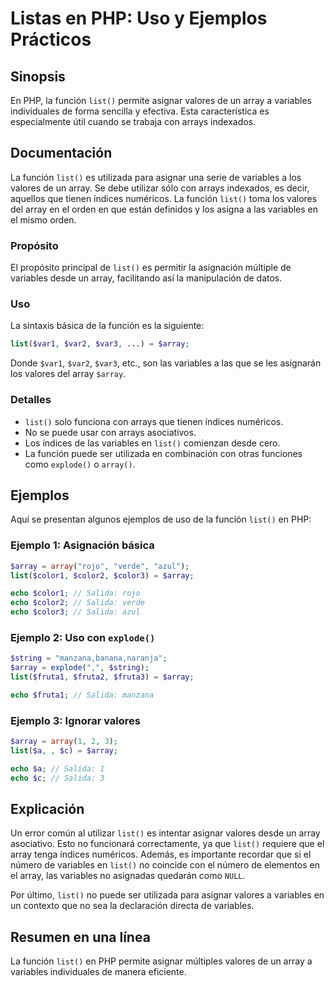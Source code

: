 <!--
Meta Description: # Listas en PHP: Uso y Ejemplos Prácticos ## Sinopsis En PHP, la función `list()` permite asignar valores de un array a variables individuales de form...
Meta Keywords: array, list, variables, php, valores
-->

# Listas en PHP: Uso y Ejemplos Prácticos

## Sinopsis
En PHP, la función `list()` permite asignar valores de un array a variables individuales de forma sencilla y efectiva. Esta característica es especialmente útil cuando se trabaja con arrays indexados.

## Documentación
La función `list()` es utilizada para asignar una serie de variables a los valores de un array. Se debe utilizar sólo con arrays indexados, es decir, aquellos que tienen índices numéricos. La función `list()` toma los valores del array en el orden en que están definidos y los asigna a las variables en el mismo orden.

### Propósito
El propósito principal de `list()` es permitir la asignación múltiple de variables desde un array, facilitando así la manipulación de datos.

### Uso
La sintaxis básica de la función es la siguiente:

```php
list($var1, $var2, $var3, ...) = $array;
```

Donde `$var1`, `$var2`, `$var3`, etc., son las variables a las que se les asignarán los valores del array `$array`.

### Detalles
- `list()` solo funciona con arrays que tienen índices numéricos.
- No se puede usar con arrays asociativos.
- Los índices de las variables en `list()` comienzan desde cero.
- La función puede ser utilizada en combinación con otras funciones como `explode()` o `array()`.

## Ejemplos
Aquí se presentan algunos ejemplos de uso de la función `list()` en PHP:

### Ejemplo 1: Asignación básica
```php
$array = array("rojo", "verde", "azul");
list($color1, $color2, $color3) = $array;

echo $color1; // Salida: rojo
echo $color2; // Salida: verde
echo $color3; // Salida: azul
```

### Ejemplo 2: Uso con `explode()`
```php
$string = "manzana,banana,naranja";
$array = explode(",", $string);
list($fruta1, $fruta2, $fruta3) = $array;

echo $fruta1; // Salida: manzana
```

### Ejemplo 3: Ignorar valores
```php
$array = array(1, 2, 3);
list($a, , $c) = $array;

echo $a; // Salida: 1
echo $c; // Salida: 3
```

## Explicación
Un error común al utilizar `list()` es intentar asignar valores desde un array asociativo. Esto no funcionará correctamente, ya que `list()` requiere que el array tenga índices numéricos. Además, es importante recordar que si el número de variables en `list()` no coincide con el número de elementos en el array, las variables no asignadas quedarán como `NULL`. 

Por último, `list()` no puede ser utilizada para asignar valores a variables en un contexto que no sea la declaración directa de variables.

## Resumen en una línea
La función `list()` en PHP permite asignar múltiples valores de un array a variables individuales de manera eficiente.